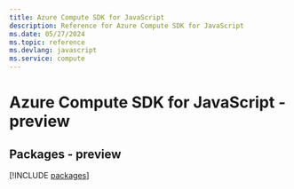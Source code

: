 ```yaml
---
title: Azure Compute SDK for JavaScript
description: Reference for Azure Compute SDK for JavaScript
ms.date: 05/27/2024
ms.topic: reference
ms.devlang: javascript
ms.service: compute
---
```

# Azure Compute SDK for JavaScript - preview
## Packages - preview
[!INCLUDE [packages](compute-index.md)]